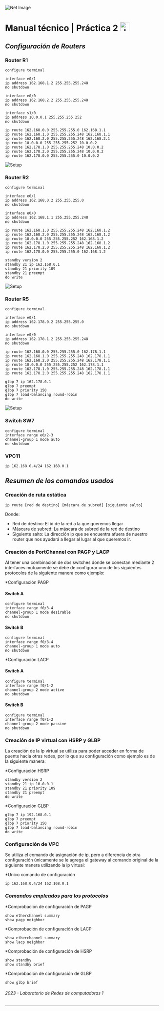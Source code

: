 ![Net Image](https://www.tokioschool.com/wp-content/uploads/2021/05/TOKIOBLOG-tipos-de-redes-informaticas-0123.jpg "Banner | Network Image")

# Manual técnico | Práctica 2 <img src="https://media.tenor.com/dHk-LfzHrtwAAAAi/linux-computer.gif" alt="drawing" width="30"/>

## _Configuración de Routers_

### Router R1

    configure terminal
    
    interface e0/1
    ip address 162.168.1.2 255.255.255.248
    no shutdown

    interface e0/0
    ip address 162.168.2.2 255.255.255.248
    no shutdown

    interface s1/0
    ip address 10.0.0.1 255.255.255.252
    no shutdown

    ip route 162.168.0.0 255.255.255.0 162.168.1.1
    ip route 162.168.1.0 255.255.255.248 162.168.1.1
    ip route 162.168.2.0 255.255.255.248 162.168.2.1
    ip route 10.0.0.0 255.255.255.252 10.0.0.2
    ip route 162.178.1.0 255.255.255.248 10.0.0.2
    ip route 162.178.2.0 255.255.255.248 10.0.0.2
    ip route 162.178.0.0 255.255.255.0 10.0.0.2

![Setup](img_01.png)

### Router R2

    configure terminal
    
    interface e0/1
    ip address 162.168.0.2 255.255.255.0
    no shutdown

    interface e0/0
    ip address 162.168.1.1 255.255.255.248
    no shutdown

    ip route 162.168.1.0 255.255.255.248 162.168.1.2
    ip route 162.168.2.0 255.255.255.248 162.168.1.2
    ip route 10.0.0.0 255.255.255.252 162.168.1.2
    ip route 162.178.1.0 255.255.255.248 162.168.1.2
    ip route 162.178.2.0 255.255.255.248 162.168.1.2
    ip route 162.178.0.0 255.255.255.0 162.168.1.2

    standby version 2
    standby 21 ip 162.168.0.1
    standby 21 priority 109
    standby 21 preempt
    do write

![Setup](img_00.png)

### Router R5

    configure terminal
    
    interface e0/1
    ip address 162.178.0.2 255.255.255.0
    no shutdown

    interface e0/0
    ip address 162.178.1.2 255.255.255.248
    no shutdown

    ip route 162.168.0.0 255.255.255.0 162.178.1.1
    ip route 162.168.1.0 255.255.255.248 162.178.1.1
    ip route 162.168.2.0 255.255.255.248 162.178.1.1
    ip route 10.0.0.0 255.255.255.252 162.178.1.1
    ip route 162.178.1.0 255.255.255.248 162.178.1.1
    ip route 162.178.2.0 255.255.255.248 162.178.1.1

    glbp 7 ip 162.178.0.1
    glbp 7 preempt
    glbp 7 priority 150
    glbp 7 load-balancing round-robin
    do write

![Setup](img_02.png)

### Switch SW7

    configure terminal
    interface range e0/2-3
    channel-group 1 mode auto
    no shutdown

### VPC11

    ip 162.168.0.4/24 162.168.0.1

## _Resumen de los comandos usados_

### Creación de ruta estática

    ip route [red de destino] [máscara de subred] [siguiente salto]

Donde:
* Red de destino: El id de la red a la que queremos llegar
* Máscara de subred: La máscara de subred de la red de destino
* Siguiente salto: La dirección ip que se encuentra afuera de nuestro router que nos ayudará a llegar al lugar al que queremos ir.

### Creación de PortChannel con PAGP y LACP
Al tener una combinación de dos switches donde se conectan mediante 2 interfaces mutuamente se debe de configurar uno de los siguientes protocolos de la siguiente manera como ejemplo:

*Configuración PAGP

#### Switch A

    configure terminal
    interface range f0/3-4
    channel-group 1 mode desirable
    no shutdown

#### Switch B

    configure terminal
    interface range f0/3-4
    channel-group 1 mode auto
    no shutdown
    
*Configuración LACP

#### Switch A

    configure terminal
    interface range f0/1-2
    channel-group 2 mode active
    no shutdown

#### Switch B

    configure terminal
    interface range f0/1-2
    channel-group 2 mode passive
    no shutdown

### Creación de IP virtual con HSRP y GLBP
La creación de la Ip virtual se utiliza para poder acceder en forma de puente hacia otras redes, por lo que su configuración como ejemplo es de la siguiente manera:

*Configuración HSRP

    standby version 2
    standby 21 ip 10.0.0.1
    standby 21 priority 109
    standby 21 preempt
    do write

*Configuración GLBP

    glbp 7 ip 192.168.0.1
    glbp 7 preempt
    glbp 7 priority 150
    glbp 7 load-balancing round-robin
    do write

### Configuración de VPC
Se utiliza el comando de asignación de ip, pero a diferencia de otra configuración únicamente se le agrega el gateway al comando original de la siguiente manera utilizando la ip virtual:

*Unico comando de configuración

    ip 162.168.0.4/24 162.168.0.1

### _Comandos empleados para los protocolos_

*Comprobación de configuración de PAGP
    
    show etherchannel summary
    show pagp neighbor

*Comprobación de configuración de LACP

    show etherchannel summary
    show lacp neighbor

*Comprobación de configuración de HSRP

    show standby
    show standby brief

*Comprobación de configuración de GLBP

    show glbp brief

###### _2023 - Laboratorio de Redes de computadoras 1_
---

